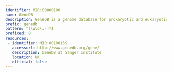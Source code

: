 ```yaml
---
identifier: MIR:00000106
name: GeneDB
description: GeneDB is a genome database for prokaryotic and eukaryotic organisms and provides a portal through which data generated by the "Pathogen Genomics" group at the Wellcome Trust Sanger Institute and other collaborating sequencing centres can be accessed.
prefix: genedb
pattern: ^[\w\d\.-]*$
prefixed: 0
resources:
 - identifier: MIR:00100139
   accessurl: http://www.genedb.org/gene/
   description: GeneDB at Sanger Institute
   location: UK
   official: false
---
```

